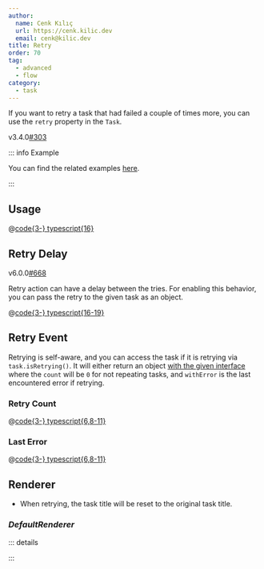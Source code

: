```yaml
---
author:
  name: Cenk Kılıç
  url: https://cenk.kilic.dev
  email: cenk@kilic.dev
title: Retry
order: 70
tag:
  - advanced
  - flow
category:
  - task
---
```


If you want to retry a task that had failed a couple of times more, you can use the `retry` property in the `Task`.

<Badge><FontIcon icon="mdi:tag-text-outline" />v3.4.0</Badge><Badge type="warning"><FontIcon icon="mdi:github" /><a href="https://github.com/listr2/listr2/issues/303" target="_blank">#303</a></Badge>

<!-- more -->

::: info Example

You can find the related examples [here](https://github.com/listr2/listr2/tree/master/examples/task-retry.example.ts).

:::

## Usage

@[code{3-} typescript{16}](../../examples/docs/task/retry/basic.ts)

## Retry Delay

<Badge><FontIcon icon="mdi:tag-text-outline"/>v6.0.0</Badge><Badge type="warning"><FontIcon icon="mdi:github"/><a href="https://github.com/listr2/listr2/issues/668" target="_blank">#668</a></Badge>

Retry action can have a delay between the tries. For enabling this behavior, you can pass the retry to the given task as an object.

@[code{3-} typescript{16-19}](../../examples/docs/task/retry/retry-delay.ts)

## Retry Event

Retrying is self-aware, and you can access the task if it is retrying via `task.isRetrying()`. It will either return an object [with the given interface](/api/interfaces/ListrTaskRetry.html) where the `count` will be `0` for not repeating tasks, and `withError` is the last encountered error if retrying.

### Retry Count

@[code{3-} typescript{6,8-11}](../../examples/docs/task/retry/retry-count.ts)

### Last Error

@[code{3-} typescript{6,8-11}](../../examples/docs/task/retry/last-error.ts)

## Renderer

- When retrying, the task title will be reset to the original task title.

### _DefaultRenderer_

::: details

<!-- @include: ../api/interfaces/ListrDefaultRendererOptions.md{259-276} -->

:::

